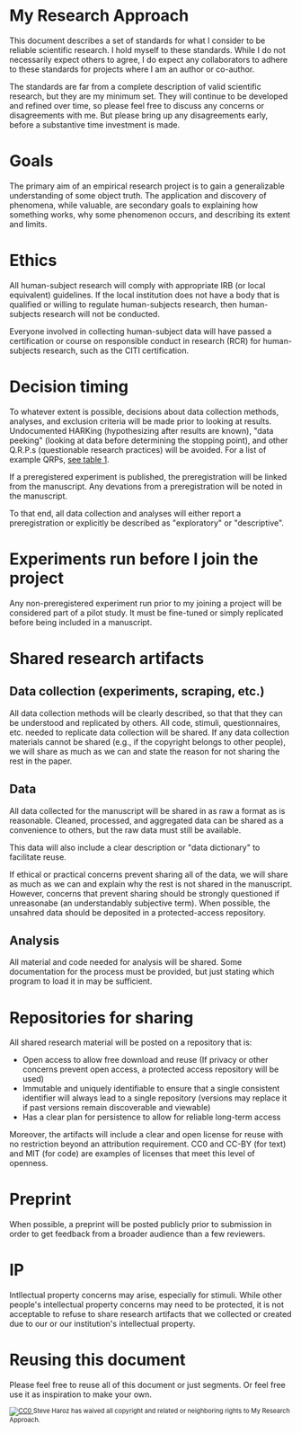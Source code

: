# My Research Approach

This document describes a set of standards for what I consider to be reliable scientific research. I hold myself to these standards. While I do not necessarily expect others to agree, I do expect any collaborators to adhere to these standards for projects where I am an author or co-author.

The standards are far from a complete description of valid scientific research, but they are my minimum set. They will continue to be developed and refined over time, so please feel free to discuss any concerns or disagreements with me. But please bring up any disagreements early, before a substantive time investment is made.

# Goals

The primary aim of an empirical research project is to gain a generalizable understanding of some object truth. The application and discovery of phenomena, while valuable, are secondary goals to explaining how something works, why some phenomenon occurs, and describing its extent and limits.

# Ethics

All human-subject research will comply with appropriate IRB (or local equivalent) guidelines. If the local institution does not have a body that is qualified or willing to regulate human-subjects research, then human-subjects research will not be conducted.

Everyone involved in collecting human-subject data will have passed a certification or course on responsible conduct in research (RCR) for human-subjects research, such as the CITI certification.

# Decision timing

To whatever extent is possible, decisions about data collection methods, analyses, and exclusion criteria will be made prior to looking at results. Undocumented HARKing (hypothesizing after results are known), "data peeking" (looking at data before determining the stopping point), and other Q.R.P.s (questionable research practices) will be avoided. For a list of example QRPs, [see table 1](https://www.frontiersin.org/articles/10.3389/fpsyg.2016.01832). 

If a preregistered experiment is published, the preregistration will be linked from the manuscript. Any devations from a preregistration will be noted in the manuscript.

To that end, all data collection and analyses will either report a preregistration or explicitly be described as "exploratory" or "descriptive".

# Experiments run before I join the project
Any non-preregistered experiment run prior to my joining a project will be considered part of a pilot study. It must be fine-tuned or simply replicated before being included in a manuscript.


# Shared research artifacts

## Data collection (experiments, scraping, etc.)
All data collection methods will be clearly described, so that that they can be understood and replicated by others. All code, stimuli, questionnaires, etc. needed to replicate data collection will be shared. If any data collection materials cannot be shared (e.g., if the copyright belongs to other people), we will share as much as we can and state the reason for not sharing the rest in the paper. 

## Data
All data collected for the manuscript will be shared in as raw a format as is reasonable. Cleaned, processed, and aggregated data can be shared as a convenience to others, but the raw data must still be available.  

This data will also include a clear description or "data dictionary" to facilitate reuse.  

If ethical or practical concerns prevent sharing all of the data, we will share as much as we can and explain why the rest is not shared in the manuscript. However, concerns that prevent sharing should be strongly questioned if unreasonabe (an understandably subjective term). When possible, the unsahred data should be deposited in a protected-access repository.

## Analysis
All material and code needed for analysis will be shared. Some documentation for the process must be provided, but just stating which program to load it in may be sufficient.

# Repositories for sharing
All shared research material will be posted on a repository that is:
* Open access to allow free download and reuse (If privacy or other concerns prevent open access, a protected access repository will be used)
* Immutable and uniquely identifiable to ensure that a single consistent identifier will always lead to a single repository (versions may replace it if past versions remain discoverable and viewable)
* Has a clear plan for persistence to allow for reliable long-term access

Moreover, the artifacts will include a clear and open license for reuse with no restriction beyond an attribution requirement. CC0 and CC-BY (for text) and MIT (for code) are examples of licenses that meet this level of openness.

# Preprint
When possible, a preprint will be posted publicly prior to submission in order to get feedback from a broader audience than a few reviewers.

# IP
Intllectual property concerns may arise, especially for stimuli. While other people's intellectual property concerns may need to be protected, it is not acceptable to refuse to share research artifacts that we collected or created due to our or our institution's intellectual property.

# Reusing this document

Please feel free to reuse all of this document or just segments. Or feel free use it as inspiration to make your own.

<p xmlns:dct="http://purl.org/dc/terms/" style="font-size: 80%;">
  <a rel="license"
     href="http://creativecommons.org/publicdomain/zero/1.0/">
    <img src="https://licensebuttons.net/p/zero/1.0/88x31.png" style="border-style: none;" alt="CC0" />
  </a>
  <span resource="[_:publisher]" rel="dct:publisher">
    <span property="dct:title">Steve Haroz</span></span>
  has waived all copyright and related or neighboring rights to
  <span property="dct:title">My Research Approach</span>.
</p>
